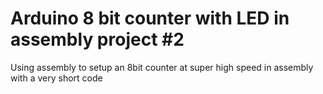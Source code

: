 # Arduino 8 bit counter with LED in assembly project #2

Using assembly to setup an 8bit counter at super high speed in assembly with a very short code
